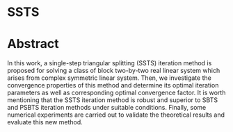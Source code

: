 # SSTS

# Abstract
In this work, a single-step triangular splitting (SSTS) iteration method is proposed for solving a class
of block two-by-two real linear system which arises from complex symmetric linear system. Then, we
investigate the convergence properties of this method and determine its optimal iteration parameters as
well as corresponding optimal convergence factor. It is worth mentioning that the SSTS iteration method
is robust and superior to SBTS and PSBTS iteration methods under suitable conditions. Finally, some
numerical experiments are carried out to validate the theoretical results and evaluate this new method.
